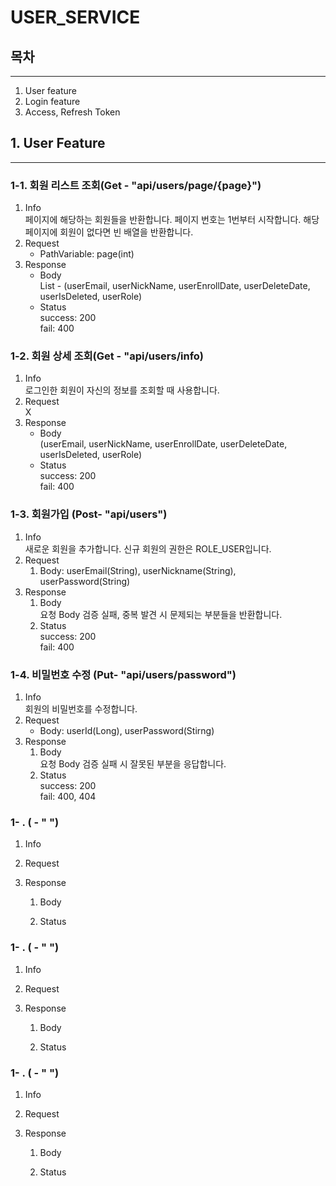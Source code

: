 # USER_SERVICE

## 목차

---
1. User feature
2. Login feature 
3. Access, Refresh Token 

## 1. User Feature

---

### 1-1. 회원 리스트 조회(Get - "api/users/page/{page}")
1. Info <br>
    페이지에 해당하는 회원들을 반환합니다. 페이지 번호는 1번부터 시작합니다. 해당 페이지에 회원이 없다면 빈 배열을 반환합니다.
2. Request <br>
   - PathVariable: page(int)
3. Response
   - Body <br>
       List - (userEmail, userNickName, userEnrollDate, userDeleteDate, userIsDeleted, userRole)
   - Status <br>
         success: 200  
         fail: 400 

### 1-2. 회원 상세 조회(Get - "api/users/info)
1. Info <br>
   로그인한 회원이 자신의 정보를 조회할 때 사용합니다.  
2. Request<br>
   X
3. Response
   - Body <br>
      (userEmail, userNickName, userEnrollDate, userDeleteDate, userIsDeleted, userRole)
   - Status <br>
      success: 200  
      fail: 400 

### 1-3. 회원가입 (Post- "api/users")
1. Info <br>
   새로운 회원을 추가합니다. 신규 회원의 권한은 ROLE_USER입니다.
2. Request<br>
   1. Body: userEmail(String), userNickname(String), userPassword(String)
3. Response <br>
   1. Body <br>
      요청 Body 검증 실패, 중복 발견 시 문제되는 부분들을 반환합니다.    
   2. Status <br>
      success: 200 <br>
      fail: 400
   
### 1-4. 비밀번호 수정 (Put- "api/users/password")
1. Info <br>
   회원의 비밀번호를 수정합니다.
2. Request<br>
   - Body: userId(Long), userPassword(Stirng)
3. Response <br>
   1. Body <br>
      요청 Body 검증 실패 시 잘못된 부분을 응답합니다.
   2. Status <br>
      success: 200 <Br>
      fail: 400, 404
### 1- . ( - " ")
1. Info <br>

2. Request<br>

3. Response <br>
   1. Body <br>
      
   2. Status <br>
      
### 1- . ( - " ")
1. Info <br>

2. Request<br>

3. Response <br>
   1. Body <br>
      
   2. Status <br>
      
### 1- . ( - " ")
1. Info <br>

2. Request<br>

3. Response <br>
   1. Body <br>
      
   2. Status <br>
      